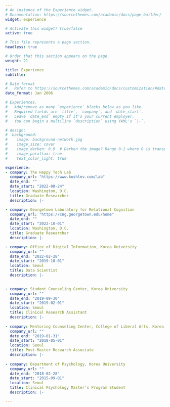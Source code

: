 ```yaml
---
# An instance of the Experience widget.
# Documentation: https://sourcethemes.com/academic/docs/page-builder/
widget: experience

# Activate this widget? true/false
active: true

# This file represents a page section.
headless: true

# Order that this section appears on the page.
weight: 21

title: Experience
subtitle:

# Date format
#   Refer to https://sourcethemes.com/academic/docs/customization/#date-format
date_format: Jan 2006

# Experiences.
#   Add/remove as many `experience` blocks below as you like.
#   Required fields are `title`, `company`, and `date_start`.
#   Leave `date_end` empty if it's your current employer.
#   You can begin a multiline `description` using YAML's `|-`.

# design:
#  background:
#    image: background-network.jpg
#    image_size: cover
#    image_darken: 0.9  # Darken the image? Range 0-1 where 0 is transparent and 1 is opaque.
#    image_parallax: true
#    text_color_light: true

experience:
- company: The Happy Tech Lab
  company_url: "https://www.kushlev.com/lab"
  date_end: ""
  date_start: "2022-08-24"
  location: Washington, D.C.
  title: Graduate Researcher
  description: |-

- company: Georgetown Laboratory for Relational Cognition
  company_url: "https://cng.georgetown.edu/home"
  date_end: ""
  date_start: "2022-10-01"
  location: Washington, D.C.
  title: Graduate Researcher
  description: |-

- company: Office of Digital Information, Korea University
  company_url: ""
  date_end: "2022-02-28"
  date_start: "2019-10-01"
  location: Seoul
  title: Data Scientist
  description: |-

  
- company: Student Counseling Center, Korea University
  company_url: ""
  date_end: "2019-09-30"
  date_start: "2019-02-01"
  location: Seoul
  title: Clinical Research Assistant
  description: |-
  
- company: Mentoring Counseling Center, College of Liberal Arts, Korea University
  company_url: ""
  date_end: "2019-01-31"
  date_start: "2018-05-01"
  location: Seoul
  title: Post-Master Research Associate  
  description: |-
  
- company: Department of Psychology, Korea University
  company_url: ""
  date_end: "2018-02-28"
  date_start: "2015-09-01"
  location: Seoul
  title: Clinical Psychology Master’s Program Student
  description: |-

---
```

